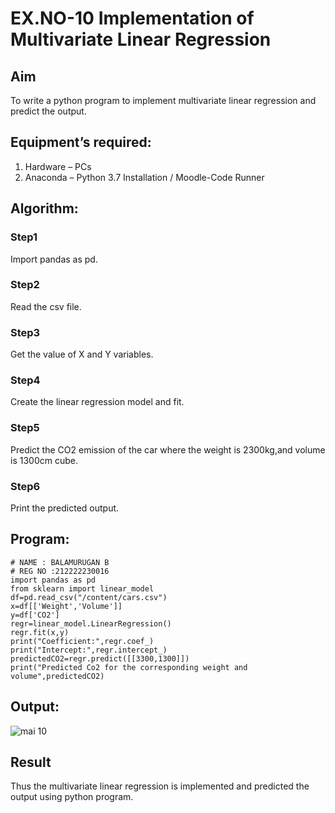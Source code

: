 # EX.NO-10 Implementation of Multivariate Linear Regression
## Aim
To write a python program to implement multivariate linear regression and predict the output.
## Equipment’s required:
1.	Hardware – PCs
2.	Anaconda – Python 3.7 Installation / Moodle-Code Runner
## Algorithm:
### Step1
Import pandas as pd.

### Step2
Read the csv file.

### Step3
Get the value of X and Y variables.

### Step4
Create the linear regression model and fit.

### Step5
Predict the CO2 emission of the car where the weight is 2300kg,and volume is 1300cm cube.

### Step6
Print the predicted output.

## Program:
```
# NAME : BALAMURUGAN B
# REG NO :212222230016
import pandas as pd
from sklearn import linear_model
df=pd.read_csv("/content/cars.csv")
x=df[['Weight','Volume']]
y=df['CO2']
regr=linear_model.LinearRegression()
regr.fit(x,y)
print("Coefficient:",regr.coef_)
print("Intercept:",regr.intercept_)
predictedCO2=regr.predict([[3300,1300]])
print("Predicted Co2 for the corresponding weight and volume",predictedCO2)

```
## Output:
![mai 10](https://github.com/BALA291/Multivariate-Linear-Regression/assets/120717501/7c460104-263b-46a2-89d3-c1a7b61131ec)

## Result
Thus the multivariate linear regression is implemented and predicted the output using python program.
